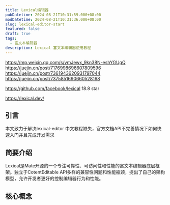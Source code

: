 ```yaml
---
title: Lexical编辑器
pubDatetime: 2024-08-21T10:31:59.000+08:00
modDatetime: 2024-08-21T10:31:36.000+08:00
slug: lexical-editor-start
featured: false
draft: true
tags:
  - 富文本编辑器
description: Lexical 富文本编辑器使用教程
---
```


https://mp.weixin.qq.com/s/ymJewx_9kn38N-eshYGUgQ
https://juejin.cn/post/7176998696607809596
https://juejin.cn/post/7361943620931797044
https://juejin.cn/post/7375851690660528168

https://github.com/facebook/lexical
18.8 star

https://lexical.dev/

## 引言

本文致力于解决lexical-editor 中文教程缺失，官方文档API不完善情况下如何快速入门并且完成开发需求

## 简要介绍

Lexical是Mate开源的一个专注可靠性、可访问性和性能的富文本编辑器底层框架。独立于CotentEditable API多样的兼容性问题和性能瓶颈，提出了自己的架构模型，允许开发者更好的控制编辑器行为和性能。

## 核心概念
